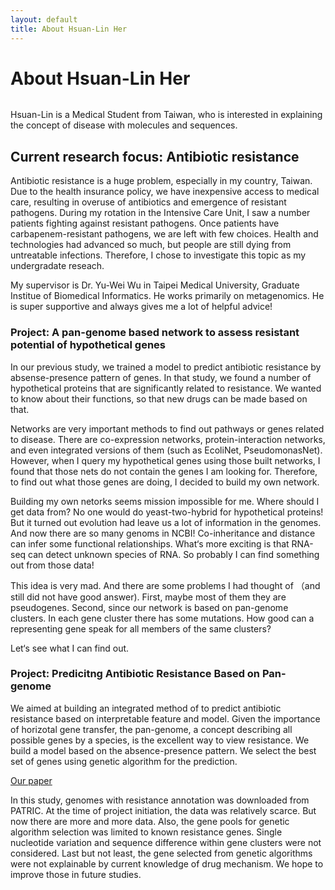```yaml
---
layout: default
title: About Hsuan-Lin Her
---
```


<div class="post">
	<h1 class="pageTitle">About Hsuan-Lin Her</h1>
	<img src="{{ '/assets/img/her.jpg' | prepend: site.baseurl }}" alt="">
	<p class="intro">Hsuan-Lin is a Medical Student from Taiwan, who is interested in explaining the concept of disease with molecules and sequences.</p>

   <h2>Current research focus: Antibiotic resistance</h2>
   <p>Antibiotic resistance is a huge problem, especially in my country, Taiwan. Due to the health insurance policy, we have inexpensive access to medical care, resulting in overuse of antibiotics and emergence of resistant pathogens. During my rotation in the Intensive Care Unit, I saw a number patients fighting against resistant pathogens. Once patients have carbapenem-resistant pathogens, we are left with few choices. Health and technologies had advanced so much, but people are still dying from untreatable infections. Therefore, I chose to investigate this topic as my undergradate reseach.</p>
   <p>My supervisor is Dr. Yu-Wei Wu in Taipei Medical University, Graduate Institue of Biomedical Informatics. He works primarily on metagenomics. He is super supportive and always gives me a lot of helpful advice!</p>
   
   <h3>Project: A pan-genome based network to assess resistant potential of hypothetical genes</h3>
   
   <p>In our previous study, we trained a model to predict antibiotic resistance by absense-presence pattern of genes. In that study, we found a number of hypothetical proteins that are significantly related to resistance. We wanted to know about their functions, so that new drugs can be made based on that. </p>
   <p>Networks are very important methods to find out pathways or genes related to disease. There are co-expression networks, protein-interaction networks, and even integrated versions of them (such as EcoliNet, PseudomonasNet). However, when I query my hypothetical genes using those built networks, I found that those nets do not contain the genes I am looking for. Therefore, to find out what those genes are doing, I decided to build my own network.</p>
   <p>Building my own netorks seems mission impossible for me. Where should I get data from? No one would do yeast-two-hybrid for hypothetical proteins! But it turned out evolution had leave us a lot of information in the genomes. And now there are so many genoms in NCBI! Co-inheritance and distance can infer some functional relationships. What‘s more exciting is that RNA-seq can detect unknown species of RNA. So probably I can find something out from those data!</p>
   <p>This idea is very mad. And there are some problems I had thought of （and still did not have good answer). First, maybe most of them they are pseudogenes. Second, since our network is based on pan-genome clusters. In each gene cluster there has some mutations. How good can a representing gene speak for all members of the same clusters? </p>
   <p> Let‘s see what I can find out. </p>
   
   <h3>Project: Predicitng Antibiotic Resistance Based on Pan-genome</h3>
   <p> We aimed at building an integrated method of to predict antibiotic resistance based on interpretable feature and model. Given the importance of horizotal gene transfer, the pan-genome, a concept describing all possible genes by a species, is the excellent way to view resistance. We build a model based on the absence-presence pattern. We select the best set of genes using genetic algorithm for the prediction.</p>
   <p><a href="https://www.ncbi.nlm.nih.gov/pubmed/29949970">Our paper </a></p>
   <p> In this study, genomes with resistance annotation was downloaded from PATRIC. At the time of project initiation, the data was relatively scarce. But now there are more and more data. Also, the gene pools for genetic algorithm selection was limited to known resistance genes. Single nucleotide variation and sequence difference within gene clusters were not considered. Last but not least, the gene selected from genetic algorithms were not explainable by current knowledge of drug mechanism. We hope to improve those in future studies. </p>
   
   
   
   


	
</div>
